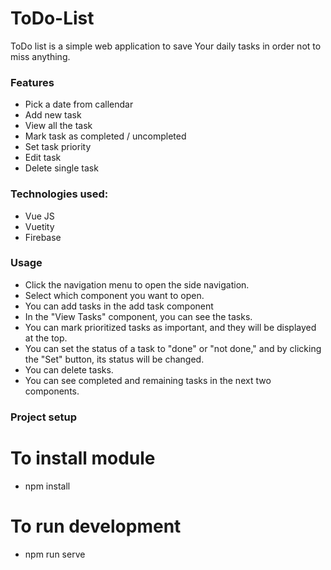# ToDo-List

ToDo list is a simple web application to save Your daily tasks in order not to miss anything.

### Features
* Pick a date from callendar
* Add new task
* View all the task
* Mark task as completed / uncompleted
* Set task priority
* Edit task
* Delete single task

### Technologies used:
* Vue JS
* Vuetity
* Firebase
  
### Usage
* Click the navigation menu to open the side navigation.
* Select which component you want to open.
* You can add tasks in the add task component
* In the "View Tasks" component, you can see the tasks.
* You can mark prioritized tasks as important, and they will be displayed at the top.
* You can set the status of a task to "done" or "not done," and by clicking the "Set" button, its status will be changed.
* You can delete tasks.
* You can see completed and remaining tasks in the next two components.
  
### Project setup
# To install module
* npm install
# To run development
* npm run serve
  

